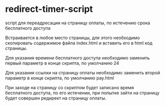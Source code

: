 # redirect-timer-script
script для переадресации на страницу оплаты, по истечению срока бесплатного доступа

Встраивается в любое место страницы, для этого необходимо скопировать содержимое файла index.html и вставить его в html код страницы.

Для указания времени бесплатного доступа необходимо заменить первый параметр в конце скрипта, по умолчанию 24

Для указания ссылки на страницу оплаты необходимо заменить второй параметр в конце скрипта, по умолчанию pay.html

При заходе на страницу со скриптом будет записано время бесплатного доступа, по его истечении, при попытке зайти на страницу будет совершен редирект на страницу оплаты.
